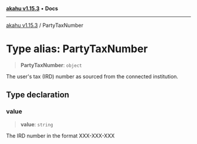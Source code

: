 [**akahu v1.15.3**](../README.md) • **Docs**

***

[akahu v1.15.3](../README.md) / PartyTaxNumber

# Type alias: PartyTaxNumber

> **PartyTaxNumber**: `object`

The user's tax (IRD) number as sourced from the connected institution.

## Type declaration

### value

> **value**: `string`

The IRD number in the format XXX-XXX-XXX
